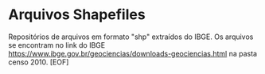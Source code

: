 # Arquivos Shapefiles

Repositórios de arquivos em formato "shp" extraídos do IBGE.
Os arquivos se encontram no link do IBGE <https://www.ibge.gov.br/geociencias/downloads-geociencias.html> na pasta censo 2010.
[EOF]
